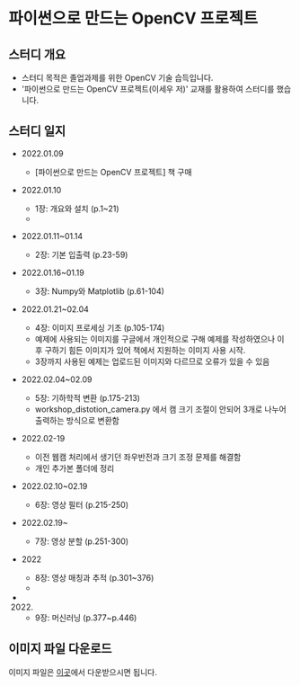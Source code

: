 파이썬으로 만드는 OpenCV 프로젝트
==========================

## 스터디 개요

- 스터디 목적은 졸업과제를 위한 OpenCV 기술 습득입니다.
- '파이썬으로 만드는 OpenCV 프로젝트(이세우 저)' 교재를 활용하여 스터디를 했습니다.

## 스터디 일지

- 2022.01.09
  - [파이썬으로 만드는 OpenCV 프로젝트] 책 구매

- 2022.01.10
  - 1장: 개요와 설치 (p.1~21)
  - 
- 2022.01.11~01.14
  - 2장: 기본 입출력 (p.23-59)

- 2022.01.16~01.19
  - 3장: Numpy와 Matplotlib (p.61-104)

- 2022.01.21~02.04
  - 4장: 이미지 프로세싱 기초 (p.105-174)
  - 예제에 사용되는 이미지를 구글에서 개인적으로 구해 예제를 작성하였으나 이후 구하기 힘든 이미지가 있어 책에서 지원하는 이미지 사용 시작.
  - 3장까지 사용된 예제는 업로드된 이미지와 다르므로 오류가 있을 수 있음


- 2022.02.04~02.09
  - 5장: 기하학적 변환 (p.175-213)
  - workshop_distotion_camera.py 에서 캠 크기 조절이 안되어 3개로 나누어 출력하는 방식으로 변환함

- 2022.02-19
  - 이전 웹캠 처리에서 생기던 좌우반전과 크기 조정 문제를 해결함
  - 개인 추가본 폴더에 정리

- 2022.02.10~02.19
  - 6장: 영상 필터 (p.215-250)

- 2022.02.19~
  - 7장: 영상 분할 (p.251-300)

- 2022
  - 8장: 영상 매칭과 추적 (p.301~376)
  - 
- 2022.
  - 9장: 머신러닝 (p.377~p.446)

## 이미지 파일 다운로드

이미지 파일은 [이곳](https://github.com/dltpdn/insightbook.opencv_project_python)에서 다운받으시면 됩니다.
